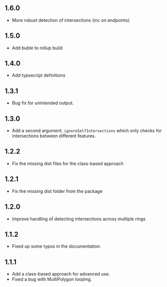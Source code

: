 ## 1.6.0
- More robust detection of intersections (inc on endpoints)

## 1.5.0
- Add buble to rollup build

## 1.4.0
- Add typsecript definitions

## 1.3.1
- Bug fix for unintended output.

## 1.3.0
- Add a second argument, `ignoreSelfIntersections` which only checks for intersections between different features.

## 1.2.2
- Fix the missing dist files for the class-based approach 

## 1.2.1
- Fix the missing dist folder from the package 

## 1.2.0
- Improve handling of detecting intersections across multiple rings  

## 1.1.2
- Fixed up some typos in the documentation.

## 1.1.1
- Add a class-based approach for advanced use.
- Fixed a bug with MultiPolygon looping.
